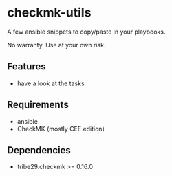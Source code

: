 checkmk-utils
=============

A few ansible snippets to copy/paste in your playbooks.

No warranty. Use at your own risk.

Features
--------

* have a look at the tasks

Requirements
------------

* ansible
* CheckMK (mostly CEE edition)

Dependencies
------------

* tribe29.checkmk >= 0.16.0
